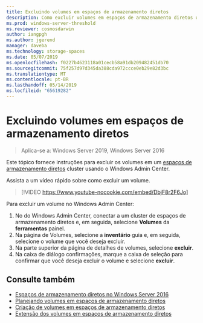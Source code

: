 ```yaml
---
title: Excluindo volumes em espaços de armazenamento diretos
description: Como excluir volumes em espaços de armazenamento diretos usando o Windows Admin Center.
ms.prod: windows-server-threshold
ms.reviewer: cosmosdarwin
author: iangpgh
ms.author: jgerend
manager: daveba
ms.technology: storage-spaces
ms.date: 05/07/2019
ms.openlocfilehash: f0227b4623118a01cecb58a91db209482451db70
ms.sourcegitcommit: 75f257d97d345da388cda972ccce0eb29e82d3bc
ms.translationtype: MT
ms.contentlocale: pt-BR
ms.lasthandoff: 05/14/2019
ms.locfileid: "65619282"
---
```

# <a name="deleting-volumes-in-storage-spaces-direct"></a>Excluindo volumes em espaços de armazenamento diretos
> Aplica-se a: Windows Server 2019, Windows Server 2016

Este tópico fornece instruções para excluir os volumes em um [espaços de armazenamento diretos](storage-spaces-direct-overview.md) cluster usando o Windows Admin Center.

Assista a um vídeo rápido sobre como excluir um volume.

> [!VIDEO https://www.youtube-nocookie.com/embed/DbjF8r2F6Jo]

Para excluir um volume no Windows Admin Center:

1. No do Windows Admin Center, conectar a um cluster de espaços de armazenamento diretos e, em seguida, selecione **Volumes** da **ferramentas** painel.
2. Na página de Volumes, selecione a **inventário** guia e, em seguida, selecione o volume que você deseja excluir.
4. Na parte superior da página de detalhes de volumes, selecione **excluir**.
5. Na caixa de diálogo confirmações, marque a caixa de seleção para confirmar que você deseja excluir o volume e selecione **excluir**.

## <a name="see-also"></a>Consulte também

- [Espaços de armazenamento diretos no Windows Server 2016](storage-spaces-direct-overview.md)
- [Planejando volumes em espaços de armazenamento diretos](plan-volumes.md)
- [Criação de volumes em espaços de armazenamento diretos](create-volumes.md)
- [Extensão dos volumes em espaços de armazenamento diretos](resize-volumes.md)
